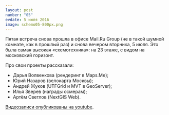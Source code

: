 ```yaml
---
layout: post
number: "05"
evdate: 5 июля 2016
image: schemo05-800px.png
---
```

Пятая встреча снова прошла в офисе Mail.Ru Group (не в такой шумной комнате, как в прошлый раз) и снова вечером вторника, 5 июля. Это была самая высокая «схемотехника»: на 23 этаже, с видом на московский горизонт.

Про свои проекты рассказали:

* Дарья Волвенкова (рендеринг в Maps.Me);
* Юрий Назаров (велокарта Москвы);
* Андрей Жуков (UTFGrid и MVT в GeoServer);
* Илья Зверев (награды осмерам);
* Артём Светлов (NextGIS Web).

[Видеозаписи опубликованы на youtube](https://www.youtube.com/playlist?list=PLkvzAel8ISD3voBg5lZUHwjbILvsurT8X).
